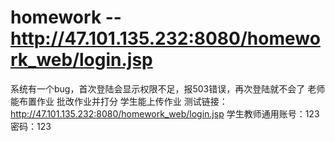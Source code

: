 # homework --http://47.101.135.232:8080/homework_web/login.jsp 
系统有一个bug，首次登陆会显示权限不足，报503错误，再次登陆就不会了
老师能布置作业 批改作业并打分
学生能上传作业
测试链接：http://47.101.135.232:8080/homework_web/login.jsp
学生教师通用账号：123  密码：123
